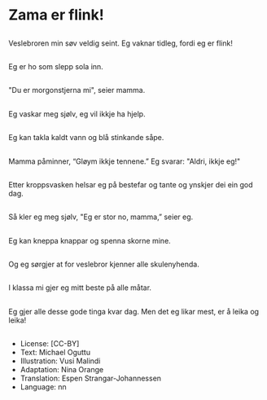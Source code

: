 # Zama er flink!

##
Veslebroren min søv veldig seint.
Eg vaknar tidleg, fordi eg er flink!

##
Eg er ho som slepp sola inn.

##
"Du er morgonstjerna mi", seier mamma.

##
Eg vaskar meg sjølv, eg vil ikkje ha hjelp.

##
Eg kan takla kaldt vann og blå stinkande såpe.

##
Mamma påminner, “Gløym ikkje tennene.”
Eg svarar: "Aldri, ikkje eg!"

##
Etter kroppsvasken helsar eg på bestefar og tante og ynskjer dei ein god dag.

##
Så kler eg meg sjølv, "Eg er stor no, mamma,” seier eg.

##
Eg kan kneppa knappar og spenna skorne mine.

##
Og eg sørgjer at for veslebror kjenner alle skulenyhenda.

##
I klassa mi gjer eg mitt beste på alle måtar.

##
Eg gjer alle desse gode tinga kvar dag.
Men det eg likar mest, er å leika og leika!

##
* License: [CC-BY]
* Text: Michael Oguttu
* Illustration: Vusi Malindi
* Adaptation: Nina Orange
* Translation: Espen Strangar-Johannessen
* Language: nn
